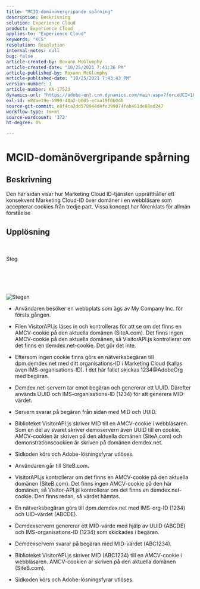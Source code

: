 ```yaml
---
title: "MCID-domänövergripande spårning"
description: Beskrivning
solution: Experience Cloud
product: Experience Cloud
applies-to: "Experience Cloud"
keywords: "KCS"
resolution: Resolution
internal-notes: null
bug: false
article-created-by: Roxann McGlumphy
article-created-date: "10/25/2021 7:41:36 PM"
article-published-by: Roxann McGlumphy
article-published-date: "10/25/2021 7:43:43 PM"
version-number: 1
article-number: KA-17523
dynamics-url: "https://adobe-ent.crm.dynamics.com/main.aspx?forceUCI=1&pagetype=entityrecord&etn=knowledgearticle&id=28dfc18c-cb35-ec11-b6e6-000d3a3485ea"
exl-id: e8dae19e-b999-40a2-b005-ecaa19f0b0db
source-git-commit: e8f4ca2dd578944d4fe399074fab461de88ad247
workflow-type: tm+mt
source-wordcount: '372'
ht-degree: 0%

---
```


# MCID-domänövergripande spårning

## Beskrivning

Den här sidan visar hur Marketing Cloud ID-tjänsten upprätthåller ett konsekvent Marketing Cloud-ID över domäner i en webbläsare som accepterar cookies från tredje part. Vissa koncept har förenklats för allmän förståelse

## Upplösning

<br><br>Steg<br><br><br><br><br><br>![Stegen](https://helpx.adobe.com/marketing-cloud-core/kb/MCID/CrossDomain/jcr%3acontent/main-pars/image.img.png/MCID%20Cross%20Domain.png "Stegen")
- Användaren besöker en webbplats som ägs av My Company Inc. för första gången.


- Filen VisitorAPI.js läses in och kontrolleras för att se om det finns en AMCV-cookie på den aktuella domänen (SiteA.com). Det finns ingen AMCV-cookie på den aktuella domänen, så VisitorAPI.js kontrollerar om det finns en demdex.net-cookie. Det gör det inte.


- Eftersom ingen cookie finns görs en nätverksbegäran till dpm.demdex.net med ditt organisations-ID i Marketing Cloud (kallas även IMS-organisations-ID). I det här fallet skickas 1234@AdobeOrg med begäran.


- Demdex.net-servern tar emot begäran och genererar ett UUID. Därefter används UUID och IMS-organisations-ID (1234) för att generera MID-värdet.


- Servern svarar på begäran från sidan med MID och UUID.


- Biblioteket VisitorAPI.js skriver MID till en AMCV-cookie i webbläsaren. Som en del av svaret skriver demoservern även UUID till en cookie. AMCV-cookien är skriven på den aktuella domänen (SiteA.com) och demonstrationscookien är skriven på domänen demdex.net.


- Sidkoden körs och Adobe-lösningsfyrar utlöses.


- Användaren går till SiteB.com.


- VisitorAPI.js kontrollerar om det finns en AMCV-cookie på den aktuella domänen (SiteB.com). Det finns ingen AMCV-cookie på den här domänen, så Visitor-API.js kontrollerar om det finns en demdex.net-cookie. Den finns redan, så värdet hämtas.


- En nätverksbegäran görs till dpm.demdex.net med IMS-org-ID (1234) och UID-värdet (ABCDE).


- Demdexservern genererar ett MID-värde med hjälp av UUID (ABCDE) och IMS-organisations-ID (1234) som skickades i begäran.


- Demdexservern svarar på begäran med MID-värdet (ABC1234).


- Biblioteket VisitorAPI.js skriver MID (ABC1234) till en AMCV-cookie i webbläsaren. AMCV-cookien är skriven på den aktuella domänen (SiteB.com).


- Sidkoden körs och Adobe-lösningsfyrar utlöses.
